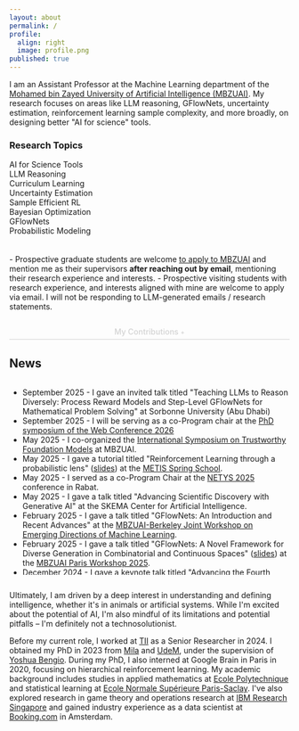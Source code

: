 ```yaml
---
layout: about
permalink: /
profile:
  align: right
  image: profile.png
published: true
---
```


<div class="intro-section">
  <p class="lead-text">
    I am an Assistant Professor at the Machine Learning department of the <a href="https://mbzuai.ac.ae/" target="_blank">Mohamed bin Zayed University of Artificial Intelligence (MBZUAI)</a>. My research focuses on areas like LLM reasoning, GFlowNets, uncertainty estimation, reinforcement learning sample complexity, and more broadly, on designing better "AI for science" tools.
  </p>



  <div class="research-topics">
    <h3>Research Topics</h3>
    <div class="topic-grid">
      <div class="topic-item">AI for Science Tools</div>
      <div class="topic-item">LLM Reasoning</div>
      <div class="topic-item">Curriculum Learning</div>
      <div class="topic-item">Uncertainty Estimation</div>
      <div class="topic-item">Sample Efficient RL</div>
      <div class="topic-item">Bayesian Optimization</div>
      <div class="topic-item">GFlowNets</div>
      <div class="topic-item">Probabilistic Modeling</div>
    </div>
  </div>

  <div class="highlight-box">
    <br><br>
    - Prospective graduate students are welcome <a href="https://mbzuai.ac.ae/study/graduate-admission-process/" target="_blank">to apply to MBZUAI</a> and mention me as their supervisors <strong>after reaching out by email</strong>, mentioning their research experience and interests.  
    - Prospective visiting students with research experience, and interests aligned with mine are welcome to apply via email. I will not be responding to LLM-generated emails / research statements.
  </div>

  <div class="my-contributions" style="margin-top: 2em; ">
    <h3 id="contributions-toggle" style="cursor: pointer; text-align: center; color: #d3d3d3; display: block; border-bottom: 1px solid #d3d3d3; padding-bottom: 5px; user-select: none; font-size: 1em; font-weight: 500; margin: auto;">
      My Contributions
      <span id="contributions-icon" style="color: #d3d3d3; font-size: 0.8em;">+</span>
    </h3>
    <div id="contributions-content" style="display: none; text-align: left;">
      <p>
        I build more capable and reliable AI. My research focuses on teaching machines to reason, plan, and generate diverse solutions under uncertainty.
      </p>
      <p>
        My work is centered on three key areas:
      </p>
      <ol style="padding-left: 20px;">
        <li style="margin-bottom: 1em;">
          <strong>Developing Novel Methods:</strong> I am a core contributor to <strong>Generative Flow Networks (GFlowNets)</strong>, a modern framework for structured probabilistic sampling. I also design new techniques for crucial problems like <strong>uncertainty estimation (DEUP)</strong> and <strong>efficient curriculum learning</strong>.
        </li>
        <li style="margin-bottom: 1em;">
          <strong>Advancing Large Language Models:</strong> I apply these methods to improve the reasoning and alignment of LLMs, with projects focused on enhancing multi-step logic and fine-tuning models with human preferences.
        </li>
        <li style="margin-bottom: 1em;">
          <strong>Building Tools for the Community:</strong> I believe in advancing science through shared tools. I created the <strong><code><a href="https://github.com/GFNOrg/torchgfn" target="_blank">torchgfn</a></code></strong> library for GFlowNets and have co-led the development of benchmarks like <strong><a href="https://minigrid.farama.org/" target="_blank">BabyAI</a></strong>, <strong><a href="https://github.com/mbzuai-nlp/finchain" target="_blank">FinChain</a></strong>, and <strong><a href="https://github.com/choukrani/llm-babybench" target="_blank">LLM-BabyBench</a></strong>.
        </li>
      </ol>
      <p>
        Ultimately, I aim to create AI systems that are robust, creative, and trustworthy enough for real-world deployment.
      </p>
    </div>
  </div>
</div>

<div class="news" style="margin-top: 2em;">
<h2>News</h2>
<div style="max-height: 25em; overflow-y: auto;">
<ul>
  <li><span class="new-date">September 2025</span> - I gave an invited talk titled "Teaching LLMs to Reason Diversely: Process Reward Models and Step-Level GFlowNets for Mathematical Problem Solving" at Sorbonne University (Abu Dhabi)</li>
  <li><span class="new-date">September 2025</span> - I will be serving as a co-Program chair at the <a href="https://www2026.thewebconf.org/calls/phd-symposium.html" target="_blank">PhD symposium of the Web Conference 2026</a></li>
  <li><span class="news-date">May 2025</span> - I co-organized the <a href="https://istfm.github.io/index.html" target="_blank">International Symposium on Trustworthy Foundation Models</a> at MBZUAI.</li>   
  <li><span class="news-date">May 2025</span> - I gave a tutorial titled "Reinforcement Learning through a probabilistic lens" (<a href="{{site.baseurl}}/assets/files/metis2025.pdf" target="_blank">slides</a>) at the <a href="https://netys.org/" target="_blank">METIS Spring School</a>.</li>
  <li><span class="news-date">May 2025</span> - I served as a co-Program Chair at the <a href="https://netys.org/" target="_blank">NETYS 2025</a> conference in Rabat.</li>  
  <!-- <li><span class="news-date">May 2025</span> - Our work <a href="https://www.arxiv.org/abs/2502.13191">"On the Privacy Risks of Spiking Neural Networks: A Membership Inference Analysis"</a> has been accepted to the UAI 2025 conference, and to the <a href="https://sites.google.com/view/icbinb-2025">"I Can't Believe It's Not Better: Challenges in Applied Deep Learning" @ ICLR 2025</a> workshop <b>as a spotlight talk</b>. Congrats to my students Junyi and Abhijith.</li> -->
  <li><span class="news-date">May 2025</span> - I gave a talk titled "Advancing Scientific Discovery with Generative AI" at the SKEMA Center for Artificial Intelligence.</li>
  <li><span class="news-date">February 2025</span> - I gave a talk titled "GFlowNets: An Introduction and Recent Advances" at the <a href="https://emerging-ml.github.io/">MBZUAI-Berkeley Joint Workshop on Emerging Directions of Machine Learning</a>.</li>
  <li><span class="news-date">February 2025</span> - I gave a talk titled "GFlowNets: A Novel Framework for Diverse Generation in Combinatorial and Continuous Spaces" (<a href="{{site.baseurl}}/assets/files/mbzuai_paris_workshop_feb25.pdf" target="_blank">slides</a>) at the <a href="https://mbzuai-paris.github.io/workshop-2025">MBZUAI Paris Workshop 2025</a>.</li>
  <!-- <li><span class="news-date">February 2025</span> - Our work <a href="https://arxiv.org/abs/2406.16061">"PORT: Preference Optimization on Reasoning Traces"</a> has been accepted to the <a href="https://2025.naacl.org/">NAACL 2025</a> conference.</li> -->
  <!-- <li><span class="news-date">February 2025</span> - Our work "Customer Reactions to Companion AI: Exploring Opportunities and Threats for Vulnerable Consumers" has been accepted to the <a href="https://www.servsig.org/wordpress/2024/08/2025-frontiers-in-service-in-hec-montreal-canada/">Frontiers in service 2025</a> conference.</li> -->
  <li><span class="news-date">December 2024</span> - I gave a keynote talk titled "Advancing the Fourth Paradigm: Machine Learning Frameworks for Experimental Science" at the  the <a href="https://morocco.ai/events/conferences/MoroccoAI-Conference-2024/index.html">MoroccoAI 2024 conference</a>.</li>
  <li><span class="news-date">November 2024</span> - I attended the <a href="https://climb.berkeley.edu/climb-workshop/">CLIMB workshop</a>, and the <a href="https://simons.berkeley.edu/workshops/domain-adaptation-related-areas" target="_blank">Domain adaption and related areas workshop</a> at the Simon's institute, in University of California, Berkeley.</li>
  <li><span class="news-date">September 2024</span> - I joined MBZUAI as an Assistant Professor in the Machine Learning Department.</li>
</ul>
</div>
</div>

<div style="margin-top: 2em;">
  <p>
    Ultimately, I am driven by a deep interest in understanding and defining intelligence, whether it's in animals or artificial systems. While I'm excited about the potential of AI, I'm also mindful of its limitations and potential pitfalls – I'm definitely not a technosolutionist.
  </p>
  <p>
    Before my current role, I worked at <a href="https://www.tii.ae/" target="_blank">TII</a> as a Senior Researcher in 2024. I obtained my PhD in 2023 from <a href="https://mila.quebec/en/" target="_blank">Mila</a> and <a href="https://www.umontreal.ca/en" target="_blank">UdeM</a>, under the supervision of <a href="https://yoshuabengio.org/" target="_blank">Yoshua Bengio</a>. During my PhD, I also interned at Google Brain in Paris in 2020, focusing on hierarchical reinforcement learning. My academic background includes studies in applied mathematics at <a href="https://www.polytechnique.edu/" target="_blank">Ecole Polytechnique</a> and statistical learning at <a href="https://ens-paris-saclay.fr/" target="_blank">Ecole Normale Supérieure Paris-Saclay</a>. I've also explored research in game theory and operations research at <a href="https://researcher.watson.ibm.com/researcher/view_group.php?id=8131" target="_blank">IBM Research Singapore</a> and gained industry experience as a data scientist at <a href="https://www.booking.com/">Booking.com</a> in Amsterdam.
  </p>
</div>

<script>
  const contributionsToggle = document.getElementById('contributions-toggle');
  const contributionsContent = document.getElementById('contributions-content');
  const contributionsIcon = document.getElementById('contributions-icon');

  contributionsToggle.addEventListener('click', () => {
    if (contributionsContent.style.display === 'none') {
      contributionsContent.style.display = 'block';
      contributionsIcon.textContent = '-';
    } else {
      contributionsContent.style.display = 'none';
      contributionsIcon.textContent = '+';
    }
  });
</script>
